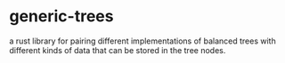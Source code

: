 # generic-trees
a rust library for pairing different implementations of balanced trees with different kinds of data that can be stored in the tree nodes.
